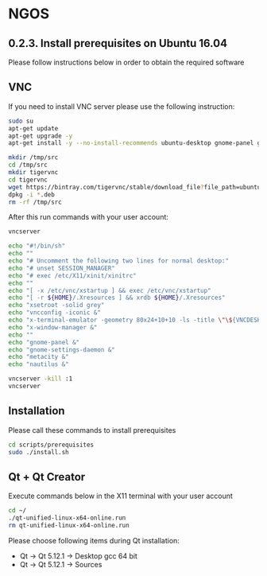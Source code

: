 NGOS
====

0.2.3. Install prerequisites on Ubuntu 16.04
--------------------------------------------

Please follow instructions below in order to obtain the required software

VNC
---

If you need to install VNC server please use the following instruction:

```sh
sudo su
apt-get update
apt-get upgrade -y
apt-get install -y --no-install-recommends ubuntu-desktop gnome-panel gnome-settings-daemon metacity nautilus gnome-terminal libtasn1-3-bin xfce4 xfce4-goodies

mkdir /tmp/src
cd /tmp/src
mkdir tigervnc
cd tigervnc
wget https://bintray.com/tigervnc/stable/download_file?file_path=ubuntu-16.04LTS%2Famd64%2Ftigervncserver_1.8.0-1ubuntu1_amd64.deb
dpkg -i *.deb
rm -rf /tmp/src
```

After this run commands with your user account:

```sh
vncserver

echo "#!/bin/sh"                                                                            >  ~/.vnc/xstartup
echo ""                                                                                     >> ~/.vnc/xstartup
echo "# Uncomment the following two lines for normal desktop:"                              >> ~/.vnc/xstartup
echo "# unset SESSION_MANAGER"                                                              >> ~/.vnc/xstartup
echo "# exec /etc/X11/xinit/xinitrc"                                                        >> ~/.vnc/xstartup
echo ""                                                                                     >> ~/.vnc/xstartup
echo "[ -x /etc/vnc/xstartup ] && exec /etc/vnc/xstartup"                                   >> ~/.vnc/xstartup
echo "[ -r ${HOME}/.Xresources ] && xrdb ${HOME}/.Xresources"                               >> ~/.vnc/xstartup
echo "xsetroot -solid grey"                                                                 >> ~/.vnc/xstartup
echo "vncconfig -iconic &"                                                                  >> ~/.vnc/xstartup
echo "x-terminal-emulator -geometry 80x24+10+10 -ls -title \"\${VNCDESKTOP} Desktop\" &"    >> ~/.vnc/xstartup
echo "x-window-manager &"                                                                   >> ~/.vnc/xstartup
echo ""                                                                                     >> ~/.vnc/xstartup
echo "gnome-panel &"                                                                        >> ~/.vnc/xstartup
echo "gnome-settings-daemon &"                                                              >> ~/.vnc/xstartup
echo "metacity &"                                                                           >> ~/.vnc/xstartup
echo "nautilus &"                                                                           >> ~/.vnc/xstartup

vncserver -kill :1
vncserver
```

Installation
------------

Please call these commands to install prerequisites

```sh
cd scripts/prerequisites
sudo ./install.sh
```

Qt + Qt Creator
---------------

Execute commands below in the X11 terminal with your user account

```sh
cd ~/
./qt-unified-linux-x64-online.run
rm qt-unified-linux-x64-online.run
```

Please choose following items during Qt installation:
* Qt -> Qt 5.12.1 -> Desktop gcc 64 bit
* Qt -> Qt 5.12.1 -> Sources
